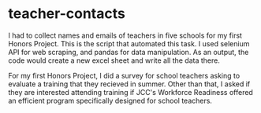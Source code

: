 # teacher-contacts
I had to collect names and emails of teachers in five schools for my first Honors Project. This is the script that automated this task. I used selenium API for web scraping, and pandas for data manipulation. As an output, the code would create a new excel sheet and write all the data there. 

For my first Honors Project, I did a survey for school teachers asking to evaluate a training that they recieved in summer. Other than that, I asked if they are interested attending training if JCC's Workforce Readiness offered an efficient program specifically designed for school teachers. 
